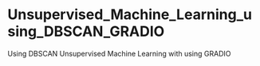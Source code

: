 # Unsupervised_Machine_Learning_using_DBSCAN_GRADIO
Using DBSCAN Unsupervised Machine Learning with using GRADIO
